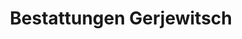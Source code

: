 ---
title: "Bestattungen Gerjewitsch"
url: /ebermannstadt/bestattungen-gerjewitsch/
shop: Bestattungen
---